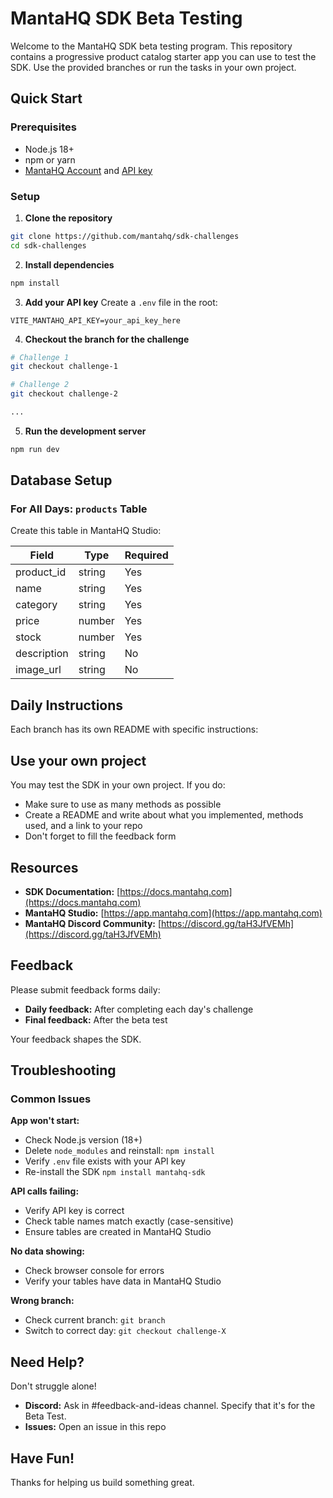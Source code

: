 # MantaHQ SDK Beta Testing

Welcome to the MantaHQ SDK beta testing program. This repository contains a progressive product catalog starter app you can use to test the SDK. Use the provided branches or run the tasks in your own project.

## Quick Start

### Prerequisites
- Node.js 18+
- npm or yarn
- [MantaHQ Account](https://www.mantahq.com) and [API key](https://docs.mantahq.comhttps://mantahq-core-sdk.super.site/getting-started)

### Setup

1. **Clone the repository**
```bash
git clone https://github.com/mantahq/sdk-challenges
cd sdk-challenges
```

2. **Install dependencies**
```bash
npm install
```

3. **Add your API key**
Create a `.env` file in the root:
```
VITE_MANTAHQ_API_KEY=your_api_key_here
```

4. **Checkout the branch for the challenge**
```bash
# Challenge 1
git checkout challenge-1

# Challenge 2
git checkout challenge-2

...
```

5. **Run the development server**
```bash
npm run dev
```

## Database Setup

### For All Days: `products` Table

Create this table in MantaHQ Studio:

| Field | Type | Required |
|-------|------|----------|
| product_id | string | Yes |
| name | string | Yes  |
| category | string | Yes |
| price | number | Yes  |
| stock | number | Yes |
| description | string | No | 
| image_url | string | No |


## Daily Instructions

Each branch has its own README with specific instructions:

## Use your own project

You may test the SDK in your own project. If you do:

- Make sure to use as many methods as possible
- Create a README and write about what you implemented, methods used, and a link to your repo
- Don't forget to fill the feedback form

## Resources

- **SDK Documentation:** [https://docs.mantahq.com](https://docs.mantahq.com)
- **MantaHQ Studio:** [https://app.mantahq.com](https://app.mantahq.com)
- **MantaHQ Discord Community:** [https://discord.gg/taH3JfVEMh](https://discord.gg/taH3JfVEMh)

## Feedback

Please submit feedback forms daily:
- **Daily feedback:** After completing each day's challenge
- **Final feedback:** After the beta test

Your feedback shapes the SDK.


## Troubleshooting

### Common Issues

**App won't start:**
- Check Node.js version (18+)
- Delete `node_modules` and reinstall: `npm install`
- Verify `.env` file exists with your API key
- Re-install the SDK `npm install mantahq-sdk`

**API calls failing:**
- Verify API key is correct
- Check table names match exactly (case-sensitive)
- Ensure tables are created in MantaHQ Studio

**No data showing:**
- Check browser console for errors
- Verify your tables have data in MantaHQ Studio

**Wrong branch:**
- Check current branch: `git branch`
- Switch to correct day: `git checkout challenge-X`


## Need Help?

Don't struggle alone!

- **Discord:** Ask in #feedback-and-ideas channel. Specify that it's for the Beta Test.
- **Issues:** Open an issue in this repo


## Have Fun!

Thanks for helping us build something great.
